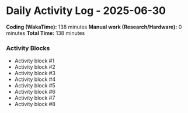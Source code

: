 # Daily Activity Log - 2025-06-30

**Coding (WakaTime):** 138 minutes
**Manual work (Research/Hardware):** 0 minutes
**Total Time:** 138 minutes

### Activity Blocks
- Activity block #1
- Activity block #2
- Activity block #3
- Activity block #4
- Activity block #5
- Activity block #6
- Activity block #7
- Activity block #8
